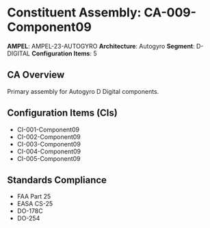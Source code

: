 # Constituent Assembly: CA-009-Component09

**AMPEL**: AMPEL-23-AUTOGYRO
**Architecture**: Autogyro
**Segment**: D-DIGITAL
**Configuration Items**: 5

## CA Overview
Primary assembly for Autogyro D Digital components.

## Configuration Items (CIs)
- CI-001-Component09
- CI-002-Component09
- CI-003-Component09
- CI-004-Component09
- CI-005-Component09

## Standards Compliance
- FAA Part 25
- EASA CS-25
- DO-178C
- DO-254
